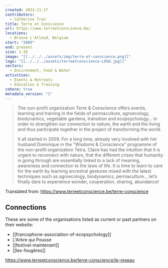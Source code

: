 ```yaml
---
created: 2023-11-17
contributors:
  - Catherine Tran
title: Terre et Conscience
url: https://www.terreetconscience.be/
locations:
  - Braine L'Alleud, Belgium
start: "2009"
end: present
size: 1-10
image: "[[../../../assets/img/terre-et-conscience.png]]"
logo: "[[../../../assets/terreetconscience-LOGO.jpg]]"
sectors:
  - Environment, Food & Water
activities:
  - Events & Retreats
  - Education & Training
cohere: true
metadata_version: "1"
---
```

>The non-profit organization Terre & Conscience offers events, learning and training in the fields of permaculture, agroecology, biodynamics, vegetable gardens, transition and ecopsychology… in order to strengthen our connection to nature, the earth and the living and thus participate together in the project of transforming the world.
>
>It all started in 2009. For a long time, already very involved with her husband Dominique in the "Wisdoms & Conscience" programme of the non-profit organization Tetra, Claire has had the intuition that it is urgent to reconnect with nature, that the different crises that humanity is going through are essentially linked to a lack of meaning, awareness and connection to the laws of life. It is time to learn to care for the earth by learning ancestral gestures mixed with the latest techniques such as agroecology, biodynamics, permaculture… let’s finally dare to experience wonder, cooperation, sharing, abundance!

Translated from: https://www.terreetconscience.be/terre-conscience 

## Connections

These are some of the organisations listed as current or past partners on their website:
- [[francophone-association-of-ecopsychology]]
- L'Arbre qui Pousse
- [[festival-maintenant]]
- [[les-fougères]]

https://www.terreetconscience.be/terre-conscience/le-reseau


